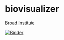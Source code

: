 # biovisualizer
[Broad Institute](https://portals.broadinstitute.org/ccle/home)

[![Binder](https://mybinder.org/badge_logo.svg)](https://mybinder.org/v2/gh/bicbioeng/biovisualizer/HEAD)
